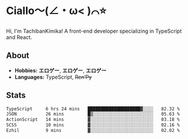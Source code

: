 # Ciallo～(∠・ω< )⌒⭐️

Hi, I'm TachibanKimika! A front-end developer specializing in TypeScript and React.

## About
- **Hobbies:** **エロゲー**, **エロゲー**, **エロゲー**
- **Languages:** TypeScript, ~~Ren’Py~~

## Stats
<!--START_SECTION:waka-->

```txt
TypeScript     6 hrs 24 mins   ████████████████████▓░░░░   82.32 %
JSON           26 mins         █▒░░░░░░░░░░░░░░░░░░░░░░░   05.63 %
ActionScript   14 mins         ▓░░░░░░░░░░░░░░░░░░░░░░░░   03.18 %
SCSS           10 mins         ▓░░░░░░░░░░░░░░░░░░░░░░░░   02.16 %
Ezhil          9 mins          ▓░░░░░░░░░░░░░░░░░░░░░░░░   02.02 %
```

<!--END_SECTION:waka-->

<!-- ![Metrics](https://metrics.lecoq.io/TachibanaKimika?template=classic&base.activity=0&base.community=0&base.repositories=0&languages=1&isocalendar=1&isocalendar.duration=half-year&languages.limit=8&languages.sections=most-used&languages.colors=github&languages.threshold=0%25&languages.indepth=false&languages.recent.load=300&languages.recent.days=14&config.timezone=Asia%2FShanghai)
 -->

